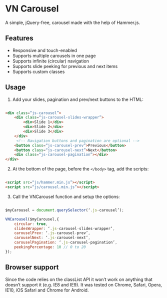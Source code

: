 # VN Carousel
A simple, jQuery-free, carousel made with the help of Hammer.js.  

## Features
- Responsive and touch-enabled
- Supports multiple carousels in one page
- Supports infinite (circular) navigation
- Supports slide peeking for previous and next items
- Supports custom classes

## Usage

1. Add your slides, pagination and prev/next buttons to the HTML:

```HTML

<div class=“js-carousel”>
	<div class=“js-carousel-slides-wrapper”>
		<div>Slide 1</div>
		<div>Slide 2</div>
		<div>Slide 3</div>
	</div>
	 <!-- Navigation buttons and pagination are optional -->
	<button class=“js-carousel-prev”>Previous</button>
	<button class=“js-carousel-next”>Next</button>
	<div class=“js-carousel-pagination”></div>
</div>

```

2. At the bottom of the page, before the `</body>` tag, add the scripts:

```HTML

<script src=“js/hammer.min.js”></script>
<script src=“js/carousel.min.js”></script>

```

3. Call the VNCarousel function and setup the options:

```Javascript

$myCarousel = document.querySelector(‘.js-carousel’);

VNCarousel($myCarousel,{
	circular: true,
	slidesWrapper: ‘.js-carousel-slides-wrapper’,
	carouselPrev: ‘.js-carousel-prev’,
	carouselNext: ‘.js-carousel-next’,
	carouselPagination: ‘.js-carousel-pagination’,
	peekingPercentage: 10 // 0 to 20
});

```
## Browser support
Since the code relies on the classList API it won’t work on anything that doesn’t support it (e.g. IE8 and IE9). It was tested on Chrome, Safari, Opera, IE10, iOS Safari and Chrome for Android.
